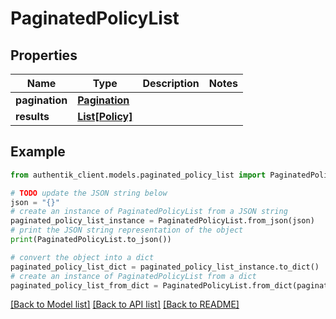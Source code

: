# PaginatedPolicyList


## Properties

Name | Type | Description | Notes
------------ | ------------- | ------------- | -------------
**pagination** | [**Pagination**](Pagination.md) |  | 
**results** | [**List[Policy]**](Policy.md) |  | 

## Example

```python
from authentik_client.models.paginated_policy_list import PaginatedPolicyList

# TODO update the JSON string below
json = "{}"
# create an instance of PaginatedPolicyList from a JSON string
paginated_policy_list_instance = PaginatedPolicyList.from_json(json)
# print the JSON string representation of the object
print(PaginatedPolicyList.to_json())

# convert the object into a dict
paginated_policy_list_dict = paginated_policy_list_instance.to_dict()
# create an instance of PaginatedPolicyList from a dict
paginated_policy_list_from_dict = PaginatedPolicyList.from_dict(paginated_policy_list_dict)
```
[[Back to Model list]](../README.md#documentation-for-models) [[Back to API list]](../README.md#documentation-for-api-endpoints) [[Back to README]](../README.md)


